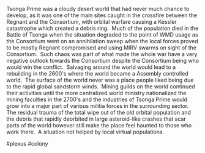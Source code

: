 
Tsonga Prime was a cloudy desert world that had never much chance to develop, as it was one of the main sites caught in the crossfire between the Regnant and the Consortium, with orbital warfare causing a Kessler catastrophe which created a debris ring.  Much of the population died in the Battle of Tsonga when the situation degraded to the point of WMD usage as the Consortium went on an annihilation sweep when the local forces proved to be mostly Regnant compromised and using MIRV swarms on sight of the Consortium.  Such chaos was part of what made the whole war have a very negative outlook towards the Consortium despite the Consortium being who would win the conflict.  Salvaging around the world would lead to a rebuilding in the 2600's where the world became a Assembly controlled world.  The surface of the world never was a place people liked being due to the rapid global sandstorm winds.  Mining guilds on the world continued their activities until the more centralized world ministry nationalized the mining faculties in the 2700's and the industries of Tsonga Prime would grow into a major part of various militia forces in the surrounding sector.  The residual trauma of the total wipe out of the old orbital population and the debris that rapidly deorbited in large asteroid-like crashes that scar parts of the world however still make the place feel haunted to those who work there.  A situation not helped by local virtual populations.

#plexus 
#colony 